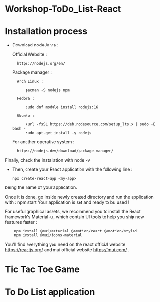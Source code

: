 # Workshop-ToDo_List-React

# Installation process

- Download nodeJs via :

    Official Website :
    
        https://nodejs.org/en/
 
    Package manager : 
    
        Arch Linux :
        
            pacman -S nodejs npm

        Fedora :
        
            sudo dnf module install nodejs:16
    
        Ubuntu :
        
            curl -fsSL https://deb.nodesource.com/setup_lts.x | sudo -E bash -
            sudo apt-get install -y nodejs

    For another operative system :
    
        https://nodejs.dev/download/package-manager/

Finally, check the installation with node -v

  - Then, create your React application with the following line :
  
        npx create-react-app <my-app>

<my-app> being the name of your application.

Once it is done, go inside newly created directory and run the application with : npm start
Your application is set and ready to bu used !

For useful graphical assets, we recommend you to install the React framework's Material-ui, which contain UI tools to help you ship new features faster :
  
        npm install @mui/material @emotion/react @emotion/styled
        npm install @mui/icons-material
  
You'll find everything you need on the react official website https://reactjs.org/ and mui official website https://mui.com/ .

# Tic Tac Toe Game

# To Do List application
